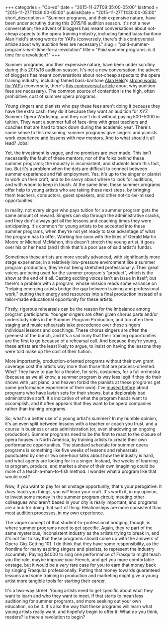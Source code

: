 +++
categories = "Op-ed"
date = "2015-11-27T09:35:00-05:00"
lastmod = "2015-11-27T11:39:00-05:00"
publishDate = "2015-11-27T11:30:00-05:00"
short_description = "Summer programs, and their expensive nature, have been under scrutiny during this 2015/16 audition season. It's not a new conversation; the advent of bloggers has meant conversations about not-cheap aspects to the opera training industry, including famed bass-baritone Alan Held's strong words for YAPs (conversely, there's this controversial article about why audition fees are necessary)."
slug = "paid-summer-programs-is-it-time-for-a-revolution"
title = "Paid summer programs: is it time for a revolution?"
+++

Summer programs, and their expensive nature, have been under scrutiny during this 2015/16 audition season. It's not a new conversation; the advent of bloggers has meant conversations about not-cheap aspects to the opera training industry, including famed bass-baritone [Alan Held](/scene/people/alan-held/)'s [strong words for YAPs](http://slippedisc.com/2014/11/opera-stalwart-young-artist-programs-are-ripping-off-young-artists/) (conversely, there's [this controversial article](http://thousandfoldecho.com/2014/10/17/why-opera-companies-charge-audition-fees-and-why-you-should-pay-them/) about why audition fees are necessary). The common source of contention is the high, often prohibitive, cost of summer opera programs. 

Young singers and pianists who pay these fees aren't doing it because they have the extra cash; they do it because they want an audition for XYZ Summer Opera Workshop, and they can't do it without paying $500-$5000 in tuition. They want a summer full of face-time with great teachers and coaches that are hard to track down during the academic year. There's some sense to this reasoning; summer programs give singers and pianists work experience and lessons with new mentors. And to what should it all lead? Jobs!

Yet, the investment is vague, and no promises are ever made. This isn't necessarily the fault of these mentors, nor of the folks behind these summer programs; the industry is inconsistent, and students learn this fact, too. But it's a problem when the dots are difficult to connect between summer experience and fall employment. Yes, it's up to the singer or pianist to work on their craft, and to be savvy about where to look for auditions, and with whom to keep in touch. At the same time, these summer programs offer help to young artists who are taking these next steps, by bringing them teachers, conductors, guest speakers, and other not-to-be-missed opportunities. 

In reality, not every singer who pays tuition for a summer program gets the same amount of reward. Singers can slip through the administrative cracks, and they don't always get all the lessons and coaching times they were anticipating. It's common for young artists to be accepted into these summer programs, when they're not yet ready to take advantage of what the program has to offer. Working too soon with the likes of Gerald Martin Moore or Michael McMahon, this doesn't stretch the young artist, it goes over his or her head (and I think that's a poor use of said artist's funds). 

Sometimes these artists are more vocally advanced, with significantly more stage experience; in a relatively low-pressure environment like a summer program production, they're not being stretched professionally. Their great voices are being used for the summer program's "product", which is the show at the end of it all. Casting exciting voices isn't an issue in itself; but there's a problem with a program, whose mission reads some variance on "helping emerging artists bridge the gap between training and professional work," putting their energy and resources into a final production instead of a tailor-made educational opportunity for these artists. 

Firstly, rigorous rehearsals can be the reason for the imbalance among program participants. Younger singers are often given chorus parts and/or understudy roles in the Summer Program Production, and too often their staging and music rehearsals take precedence over these singers' individual lessons and coachings. These chorus singers are often the greenest of the bunch, and it's a sad irony that their training opportunities are the first to go because of a rehearsal call. And because they're young, these artists are the least likely to argue, to insist on having the lessons they were told make up the cost of their tuition.

More importantly, production-oriented programs without their own grant coverage cost the artists way more than those that are process-oriented. Why? They have to pay for a theatre, for sets, costumes, for a full orchestra (because as we all know, a summer program is way less legit if they do their shows with just piano, and heaven forbid the pianists at these programs get some performance experience of their own). I've [mused before](/artists-administration-reputations/) about programs who have lavish sets for their shows, but a deplorably bad administrative staff. It's indicative of what the program heads want to accomplish, and it often appears that they want to be opera companies rather than training programs.

So, what's a better use of a young artist's summer? In my humble opinion, it's an even split between lessons with a teacher or coach you trust, and a course in business or arts administration (or, even shadowing an ongoing production). Summer programs need to be the first to react to the closure of opera houses in North America, by training artists to create their own performance opportunities. The standard schedule for summer opera programs is something like five weeks of lessons and rehearsals, punctuated by one or two one-hour talks about how the industry is hard, and what agents are looking for in a singer. Instead, five weeks of learning to program, produce, and market a show of their own imagining could be more of a teach-a-man-to-fish method. I wonder what a program like that would cost?

Now, if you want to pay for an onstage opportunity, that's your perogative. It *does* teach you things, you *will* learn your craft. It's worth it, in my opinion, to invest some money in the summer program circuit; meeting other colleagues who aren't based in your city is really important, and programs are a hub for doing that sort of thing. Relationships are more consistent than most audition processes, in my own experience.

The vague concept of that student-to-professional bridging, though, is where summer programs need to get specific. Again, they're part of the same mysterious, inconsistent industry as the artists trying to break in, and it's not fair to say that these programs should come up with the answers of Opera-Gig-Getting 101. I do think that they have some responsibility, as the frontline for many aspiring singers and pianists, to represent the industry accurately. Paying $4000 to sing one performance of Frasquita might teach you the role, maybe improve your French, and get you more comfortable onstage, but it would be a *very* rare case for you to earn that money back by singing Frasquita professionally. Putting that money towards guaranteed lessons and some training in production and marketing might give a young artist more tangible tools for starting their career.

It's a two-way street. Young artists need to get specific about what they want to learn and who they want to meet. If that starts to mean less auditioning for summer programs, and more seeking out your own education, so be it. It's also the way that these programs will learn what young artists really want, and hopefuly begin to offer it. What do you think, readers? Is there a revolution to begin?
